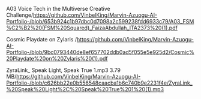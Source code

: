 A03 Voice Tech in the Multiverse Creative Challenge/https://github.com/VinbelKing/Marvin-Azuogu-AI-Portfolio-/blob/653b924c1b97dbc0d7098a2c599238fdd6933c79/A03_FSM%C2%B2%20(FSM%20Squared)_FaizaAbdullah_ITA2373%20(1).pdf

Cosmic Playdate on Zylaris /https://github.com/VinbelKing/Marvin-Azuogu-AI-Portfolio-/blob/9bc0793440de8ef657702ddb0ad5f055e5e925d2/Cosmic%20Playdate%20on%20Zylaris%20(1).pdf

ZyraLink_ Speak Light, Speak True 1.mp3 3.79 MB/https://github.com/VinbelKing/Marvin-Azuogu-AI-Portfolio-/blob/c626bb22e0b556548caacba1b6c740b9e2231f4e/ZyraLink_%20Speak%20Light%2C%20Speak%20True%201%20(1).mp3
